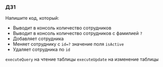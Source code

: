 ### ДЗ1

Напишите код, который:
- Выводит в консоль количество сотрудников
- Выводит в консоль количество сотрудников с фамилией `?`
- Добавляет сотрудника
- Меняет сотруднику с `id=?` значение поля `isActive`
- Удаляет сотрудника по `id`

`executeQuery` на чтение таблицы 
`executeUpdate` на изменение таблицы 
